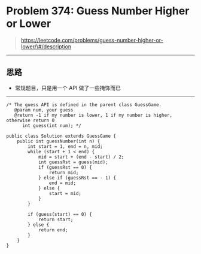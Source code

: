 # Problem 374: Guess Number Higher or Lower

> https://leetcode.com/problems/guess-number-higher-or-lower/\#/description

---------

## 思路

* 常规题目，只是用一个 API 做了一些掩饰而已

--------

```
/* The guess API is defined in the parent class GuessGame.
   @param num, your guess
   @return -1 if my number is lower, 1 if my number is higher, otherwise return 0
      int guess(int num); */

public class Solution extends GuessGame {
    public int guessNumber(int n) {
        int start = 1, end = n, mid;
        while (start + 1 < end) {
            mid = start + (end - start) / 2;
            int guessRst = guess(mid);
            if (guessRst == 0) {
                return mid;
            } else if (guessRst == - 1) {
                end = mid;
            } else {
                start = mid;
            }
        }
        
        if (guess(start) == 0) {
            return start;
        } else {
            return end;
        }    
    }
}
```



